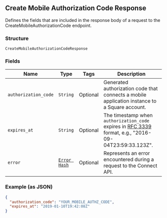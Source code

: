 ## Create Mobile Authorization Code Response

Defines the fields that are included in the response body of
a request to the CreateMobileAuthorizationCode endpoint.

### Structure

`CreateMobileAuthorizationCodeResponse`

### Fields

| Name | Type | Tags | Description |
|  --- | --- | --- | --- |
| `authorization_code` | `String` | Optional | Generated authorization code that connects a mobile application instance to a Square account. |
| `expires_at` | `String` | Optional | The timestamp when `authorization_code` expires in [RFC 3339](https://tools.ietf.org/html/rfc3339) format, e.g., "2016-09-04T23:59:33.123Z". |
| `error` | [`Error Hash`](/doc/models/error.md) | Optional | Represents an error encountered during a request to the Connect API. |

### Example (as JSON)

```json
{
  "authorization_code": "YOUR_MOBILE_AUTHZ_CODE",
  "expires_at": "2019-01-10T19:42:08Z"
}
```

